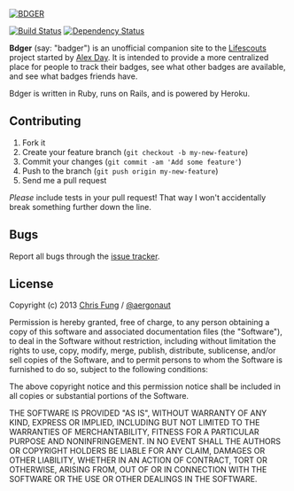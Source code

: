 [![BDGER](https://that-old-black-magic.s3.amazonaws.com/assets/bdger.png)](http://www.bdger.com)

[![Build Status](https://travis-ci.org/aergonaut/bdger.png?branch=master)](https://travis-ci.org/aergonaut/bdger) [![Dependency Status](https://gemnasium.com/aergonaut/bdger.png)](https://gemnasium.com/aergonaut/bdger)

**Bdger** (say: "badger") is an unofficial companion site to the [Lifescouts](http://lifescouts.com) project started by [Alex Day](http://youtube.com/nerimon). It is intended to provide a more centralized place for people to track their badges, see what other badges are available, and see what badges friends have.

Bdger is written in Ruby, runs on Rails, and is powered by Heroku.

## Contributing

1. Fork it
2. Create your feature branch (`git checkout -b my-new-feature`)
3. Commit your changes (`git commit -am 'Add some feature'`)
4. Push to the branch (`git push origin my-new-feature`)
5. Send me a pull request

_Please_ include tests in your pull request! That way I won't accidentally break something further down the line.

## Bugs

Report all bugs through the [issue tracker](https://github.com/aergonaut/bdger/issues).

## License

Copyright (c) 2013 [Chris Fung](http://aergonaut.com) / [@aergonaut](http://twitter.com/aergonaut)

Permission is hereby granted, free of charge, to any person obtaining a copy of this software and associated documentation files (the "Software"), to deal in the Software without restriction, including without limitation the rights to use, copy, modify, merge, publish, distribute, sublicense, and/or sell copies of the Software, and to permit persons to whom the Software is furnished to do so, subject to the following conditions:

The above copyright notice and this permission notice shall be included in all copies or substantial portions of the Software.

THE SOFTWARE IS PROVIDED "AS IS", WITHOUT WARRANTY OF ANY KIND, EXPRESS OR IMPLIED, INCLUDING BUT NOT LIMITED TO THE WARRANTIES OF MERCHANTABILITY, FITNESS FOR A PARTICULAR PURPOSE AND NONINFRINGEMENT. IN NO EVENT SHALL THE AUTHORS OR COPYRIGHT HOLDERS BE LIABLE FOR ANY CLAIM, DAMAGES OR OTHER LIABILITY, WHETHER IN AN ACTION OF CONTRACT, TORT OR OTHERWISE, ARISING FROM, OUT OF OR IN CONNECTION WITH THE SOFTWARE OR THE USE OR OTHER DEALINGS IN THE SOFTWARE.
